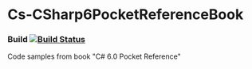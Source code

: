 # Cs-CSharp6PocketReferenceBook
### Build [![Build Status](https://travis-ci.org/kajstof/Cs-CSharp6PocketReferenceBook.svg?branch=master)](https://travis-ci.org/kajstof/Cs-CSharp6PocketReferenceBook)
Code samples from book "C# 6.0 Pocket Reference"
